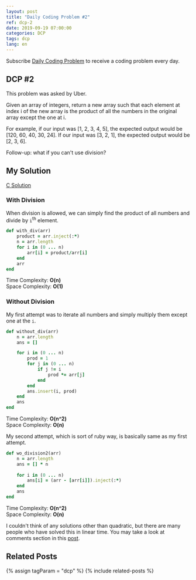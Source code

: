 ```yaml
---
layout: post
title: "Daily Coding Problem #2"
ref: dcp-2
date: 2019-09-19 07:00:00
categories: DCP
tags: dcp
lang: en
---
```


Subscribe [Daily Coding Problem](https://www.dailycodingproblem.com) to receive a coding problem every day. 


## **DCP #2**  <a id="dcp2"></a>
This problem was asked by Uber.

Given an array of integers, return a new array such that each element at index i of the new array is the product of all the numbers in the original array except the one at i.

For example, if our input was [1, 2, 3, 4, 5], the expected output would be [120, 60, 40, 30, 24]. If our input was [3, 2, 1], the expected output would be [2, 3, 6].

Follow-up: what if you can't use division?

## **My Solution**
[C Solution](https://github.com/muicode/DCP/blob/master/problem2/dcp2.c)

### **With Division**
When division is allowed, we can simply find the product of all numbers and divide by `i`<sup>th</sup> element.

```ruby
def with_div(arr)
    product = arr.inject(:*)
    n = arr.length
    for i in (0 ... n)
        arr[i] = product/arr[i]
    end
    arr
end
```

Time Complexity: **O(n)** <br>
Space Complexity: **O(1)**

### **Without Division**
My first attempt was to iterate all numbers and simply multiply them except one at the `i`.

```ruby
def without_div(arr)
    n = arr.length
    ans = []

    for i in (0 ... n)
        prod = 1
        for j in (0 ... n)
            if j != i
                prod *= arr[j]
            end
        end
        ans.insert(i, prod)
    end
    ans
end
```

Time Complexity: **O(n^2)** <br>
Space Complexity: **O(n)**

My second attempt, which is sort of ruby way, is basically same as my first attempt.

```ruby
def wo_division2(arr)
    n = arr.length
    ans = [] * n
    
    for i in (0 ... n)
        ans[i] = (arr - [arr[i]]).inject(:*)
    end
    ans
end
```

Time Complexity: **O(n^2)** <br>
Space Complexity: **O(n)**

I couldn't think of any solutions other than quadratic, but there are many people who have solved this in linear time.
You may take a look at comments section in this [post](https://dev.to/cwetanow/daily-coding-problem-2-21pj).

## **Related Posts** <a id="related"></a>
{% assign tagParam = "dcp" %}
{% include related-posts %}